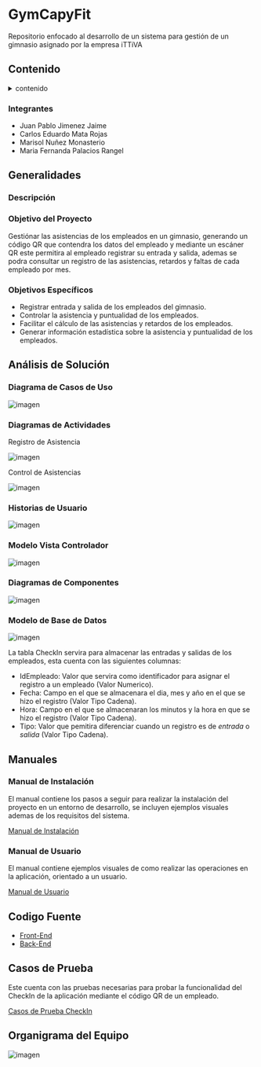 # GymCapyFit
Repositorio enfocado al desarrollo de un sistema para gestión de un gimnasio asignado por la empresa iTTiVA

## Contenido
<details>
  <summary>contenido</summary>
  <ol>
    <li>
      <a href="##-Generalidades">Generalidades</a>
      <ul>
        <li><a href="###Descripción">Descripción</a></li>
        <li><a href="###Objetivo-del-Proyecto">Objetivo del Proyecto</a></li>
        <li><a href="###Objetivos-Específicos">Objetivo del Proyecto</a></li>
      </ul>
      <a href="##Análisis-de-Solución">Análisis y Diseño de la Solución</a>
      <ul>
        <li><a href="###Diagrama-de-Casos-de-Uso">Diagrama de Casos de Uso</a></li>
        <li><a href="###Diagramas-de-Actividades">Diagrama de Actividades</a></li>
        <li><a href="###Objetivos-Específicos">Objetivo del Proyecto</a></li>
        <li><a href="###Historias-de-Usuario">Historias de Usuario</a></li>
        <li><a href="###Modelo-Vista-Controlador">Modelo Vista Controlador</a></li>
        <li><a href="###Diagramas-de-Componentes">Diagramas de Componentes</a></li>
        <li><a href="###Modelo-de-Base-de-Datos">Modelo de Base de Datos</a></li>
        <li><a href="###Diagrama-de-Grantt">Diagrama de Grantt</a></li>
      </ul>
      <a href="##Manuales">Manuales</a>
      <ul>
        <li><a href="###Manual-de-Instalación">Manual de Instalación</a></li>
        <li><a href="###Manual-de-Usuario">Manual de Usuario</a></li>
      </ul>
      <a href="##Codigo-Fuente">Codigo Fuente</a>
      <a href="##Casos-de-Prueba">Casos de Prueba</a>
      <a href="##Organigrama-del-Equipo">Organigrama del Equipo</a>
    </li>
    <li>
  </ol>
</details>

### Integrantes
- Juan Pablo Jimenez Jaime
- Carlos Eduardo Mata Rojas
- Marisol Nuñez Monasterio
- Maria Fernanda Palacios Rangel

## Generalidades

### Descripción

### Objetivo del Proyecto
Gestiónar las asistencias de los empleados en un gimnasio, generando un código QR que contendra los datos del empleado y mediante un escáner QR este permitira al empleado registrar su entrada y salida, ademas se podra consultar un registro de las asistencias, retardos y faltas de cada empleado por mes.

### Objetivos Específicos 
- Registrar entrada y salida de los empleados del gimnasio.
- Controlar la asistencia y puntualidad de los empleados.
- Facilitar el cálculo de las asistencias y retardos de los empleados.
- Generar información estadística sobre la asistencia y puntualidad de los empleados.

## Análisis de Solución

### Diagrama de Casos de Uso
![imagen](https://user-images.githubusercontent.com/106355475/232168653-8fde5cc3-9036-40a7-ade9-c7b9d532b96a.png)

### Diagramas de Actividades
Registro de Asistencia

![imagen](https://user-images.githubusercontent.com/106355475/232172149-e524fa39-57ad-42bf-ad2b-6d0057bbce85.png)

Control de Asistencias

![imagen](https://user-images.githubusercontent.com/106355475/232172160-911e5b39-6dcb-4eaf-8394-c394a1406e76.png)

### Historias de Usuario
![imagen](https://user-images.githubusercontent.com/106355475/232169775-2751f0f6-a4de-4fb1-aa09-571d4fa0411e.png)

### Modelo Vista Controlador
![imagen](https://user-images.githubusercontent.com/106355475/232170385-4176e838-11de-4278-a086-f859e03ae2c2.png)

### Diagramas de Componentes
![imagen](https://user-images.githubusercontent.com/106355475/232632802-510de471-30c7-43f0-990c-c9aaf4937710.png)

### Modelo de Base de Datos
![imagen](https://user-images.githubusercontent.com/106355475/232638263-e5aa9295-b88f-40e7-9583-c7b7597b98c0.png)

La tabla CheckIn servira para almacenar las entradas y salidas de los empleados, esta cuenta con las siguientes columnas:
- IdEmpleado: Valor que servira como identificador para asignar el registro a un empleado (Valor Numerico). 
- Fecha: Campo en el que se almacenara el dia, mes y año en el que se hizo el registro (Valor Tipo Cadena).
- Hora: Campo en el que se almacenaran los minutos y la hora en que se hizo el registro (Valor Tipo Cadena).
- Tipo: Valor que pemitira diferenciar cuando un registro es de *entrada* o *salida* (Valor Tipo Cadena).

## Manuales

### Manual de Instalación
El manual contiene los pasos a seguir para realizar la instalación del proyecto en un entorno de desarrollo, se incluyen ejemplos visuales ademas de los requisitos del sistema.

[Manual de Instalación](https://github.com/CarlosMR75/Integradora_II/blob/main/Documentaci%C3%B3n/Proceso%20de%20instalaci%C3%B3n%20del%20proyecto.pdf)

### Manual de Usuario
El manual contiene ejemplos visuales de como realizar las operaciones en la aplicación, orientado a un usuario.

[Manual de Usuario](https://github.com/CarlosMR75/Integradora_II/blob/main/Documentaci%C3%B3n/Manual%20de%20usuario.pdf)

## Codigo Fuente
- [Front-End](https://github.com/CarlosMR75/Integradora_II/tree/main/GymCapyFit)
- [Back-End](https://github.com/CarlosMR75/Integradora_II/tree/main/BackEnd-GymCapyFit)

## Casos de Prueba
Este cuenta con las pruebas necesarias para probar la funcionalidad del CheckIn de la aplicación mediante el código QR de un empleado.

[Casos de Prueba CheckIn]()

## Organigrama del Equipo
![imagen](https://user-images.githubusercontent.com/106355475/232168585-a70f95e6-c174-4a45-b36e-84d3d172024c.png)
